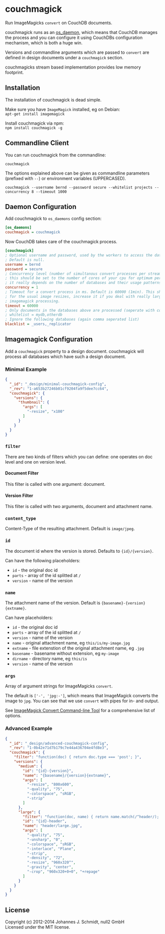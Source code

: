 # couchmagick
Run ImageMagicks `convert` on CouchDB documents.

couchmagick runs as an [os_daemon](http://docs.couchdb.org/en/1.5.x/config/externals.html#os_daemons),
which means that CouchDB manages the process and you can configure it using CouchDBs configuration mechanism, which is both a huge win.

Versions and commandline arguments which are passed to `convert` are defined in design documents under a `couchmagick` section.

couchmagicks stream based implementation provides low memory footprint.

## Installation
The installation of couchmagick is dead simple.

Make sure you have `ImageMagick` installed, eg on Debian:   
`apt-get install imagemagick`

Install couchmagick via npm:   
`npm install couchmagick -g`

## Commandline Client
You can run couchmagick from the commandline:
```shell
couchmagick
```

The options explained above can be given as commandline parameters (prefixed with
`--`) or environment variables (UPPERCASED).

```shell
couchmagick --username bernd --password secure --whitelist projects --concurrency 8 --timeout 1000
```

## Daemon Configuration
Add couchmagick to `os_daemons` config section:

```ini
[os_daemons]
couchmagick = couchmagick
```

Now CouchDB takes care of the couchmagick process.

```ini
[couchmagick]
; Optional username and password, used by the workers to access the database.
; Default is null.
username = bernd
password = secure
; Concurrency level (number of simultanous convert processes per stream). Default is 1.
; this should be set to the number of cores of your cpu for optimum performance, but
; it really depends on the number of databases and their usage patterns.
concurrency = 1
; Timeout for a convert process in ms. Default is 60000 (1min). This should be plenty
; for the usual image resizes, increase it if you deal with really large images and complex
; imagemagick processing.
timeout = 60000
; Only documents in the databases above are processed (seperate with comma)
; whitelist = mydb,otherdb
; Ignore the following databases (again comma seperated list)
blacklist = _users,_replicator
```

## Imagemagick Configuration
Add a `couchmagick` property to a design document. couchmagick will process all
databases which have such a design document.

### Minimal Example
```json
{
  "_id": "_design/minimal-couchmagick-config",
  "_rev": "1-a653b27246b01cf9204fa9f5dee7cc64",
  "couchmagick": {
    "versions": {
      "thumbnail": {
        "args": [
          "-resize", "x100"
        ]
      }
    }
  }
}
```

### `filter`
There are two kinds of filters which you can define: one operates on doc level
and one on version level.

#### Document Filter
This filter is called with one argument: document.

#### Version Filter
This filter is called with two arguments, document and attachment name.

### `content_type`
Content-Type of the resulting attachment. Default is `image/jpeg`.

### `id`
The document id where the version is stored. Defaults to `{id}/{version}`.

Can have the following placeholders:
* `id` - the original doc id
* `parts` - array of the id splitted at `/`
* `version` - name of the version

### `name`
The attachment name of the version. Default is `{basename}-{version}{extname}`.

Can have placeholders:
* `id` - the original doc id
* `parts` - array of the id splitted at `/`
* `version` - name of the version
* `name` - original attachment name, eg `this/is/my-image.jpg`
* `extname` - file extenstion of the original attachment name, eg `.jpg`
* `basename` - basename without extension, eg `my-image`
* `dirname` - directory name, eg `this/is`
* `version` - name of the version

### `args`
Array of argument strings for ImageMagicks `convert`.

The default is `['-', 'jpg:-']`, which means that ImageMagick converts the image
to `jpg`. You can see that we use `convert` with pipes for in- and output.

See [ImageMagick Convert Command-line Tool](http://www.imagemagick.org/script/convert.php)
for a comprehensive list of options.

### Advanced Example
```json
{
  "_id": "_design/advanced-couchmagick-config",
  "_rev": "1-0b42e71d7b179c7e44a436704e4fd8e3",
  "couchmagick": {
    "filter": "function(doc) { return doc.type === 'post'; }",
    "versions": {
      "medium": {
        "id": "{id}-{version}",
        "name": "{basename}/{version}{extname}",
        "args": [
          "-resize", "800x600",
          "-quality", "75",
          "-colorspace", "sRGB",
          "-strip"
        ]
      },
      "large": {
        "filter": "function(doc, name) { return name.match(/^header/); }",
        "id": "{id}-header",
        "name": "header/large.jpg",
        "args": [
          "-quality", "75",
          "-unsharp", "0",
          "-colorspace", "sRGB",
          "-interlace", "Plane",
          "-strip",
          "-density", "72",
          "-resize", "960x320^",
          "-gravity", "center",
          "-crop", "960x320+0+0", "+repage"
        ]
      }
    }
  }
}
```

## License
Copyright (c) 2012-2014 Johannes J. Schmidt, null2 GmbH   
Licensed under the MIT license.
